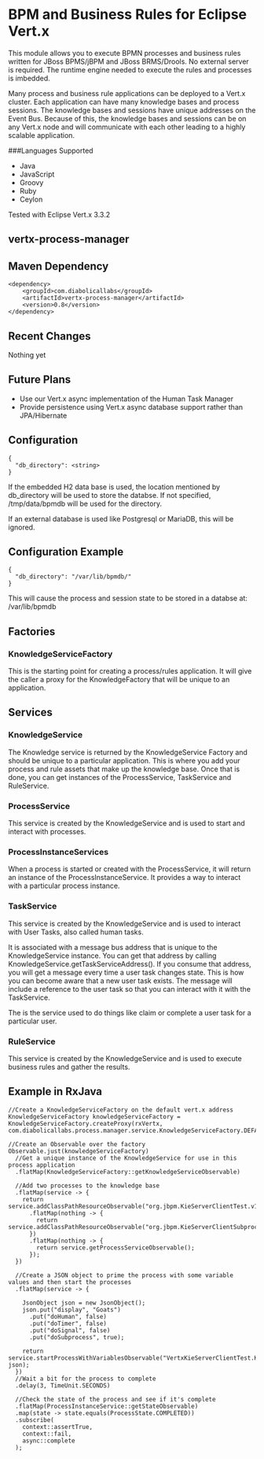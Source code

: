 # BPM and Business Rules for Eclipse Vert.x
This module allows you to execute BPMN processes and business rules written for JBoss BPMS/jBPM and JBoss BRMS/Drools.
No external server is required. The runtime engine needed to execute the rules and processes is imbedded.

Many process and business rule applications can be deployed to a Vert.x cluster. Each application can have many knowledge bases
and process sessions. The knowledge bases and sessions have unique addresses on the Event Bus. Because of this,
the knowledge bases and sessions can be on any Vert.x node and will communicate with each other leading to a highly scalable application.

###Languages Supported
* Java
* JavaScript
* Groovy
* Ruby
* Ceylon

Tested with Eclipse Vert.x 3.3.2

## vertx-process-manager

## Maven Dependency

```
<dependency>
    <groupId>com.diabolicallabs</groupId>
    <artifactId>vertx-process-manager</artifactId>
    <version>0.8</version>
</dependency>
```
## Recent Changes
Nothing yet

## Future Plans
* Use our Vert.x async implementation of the Human Task Manager
* Provide persistence using Vert.x async database support rather than JPA/Hibernate


## Configuration

    {
      "db_directory": <string>
    }
    
If the embedded H2 data base is used, the location mentioned by db_directory will be used to store the databse. If not specified, /tmp/data/bpmdb
 will be used for the directory. 
 
If an
external database is used like Postgresql or MariaDB, this will be ignored.

## Configuration Example

    {
      "db_directory": "/var/lib/bpmdb/"
    }

This will cause the process and session state to be stored in a databse at: /var/lib/bpmdb
    
## Factories

### KnowledgeServiceFactory

This is the starting point for creating a process/rules application. It will give the caller a proxy for
the KnowledgeFactory that will be unique to an application.

## Services

### KnowledgeService

The Knowledge service is returned by the KnowledgeService Factory and should be unique to a particular application.
This is where you add your process and rule assets that make up the knowledge base. Once that is done, you can 
get instances of the ProcessService, TaskService and RuleService.

### ProcessService

This service is created by the KnowledgeService and is used to start and interact with processes.

### ProcessInstanceServices

When a process is started or created with the ProcessService, it will return an instance
of the ProcessInstanceService. It provides a way to interact with a particular process instance.

### TaskService

This service is created by the KnowledgeService and is used to interact with User Tasks, also called
human tasks. 

It is associated with a message bus address that is unique to the KnowledgeService instance. You can get that
address by calling KnowledgeService.getTaskServiceAddress(). If you consume that address, you will get a message every time
a user task changes state. This is how you can become aware that a new user task exists. The message will include a reference
to the user task so that you can interact with it with the TaskService.

The is the service used to do things like claim or complete a user task for a particular user.


### RuleService

This service is created by the KnowledgeService and is used to execute business rules and gather the results.

## Example in RxJava

  
    //Create a KnowledgeServiceFactory on the default vert.x address
    KnowledgeServiceFactory knowledgeServiceFactory = KnowledgeServiceFactory.createProxy(rxVertx, com.diabolicallabs.process.manager.service.KnowledgeServiceFactory.DEFAULT_ADDRESS);
    
    //Create an Observable over the factory
    Observable.just(knowledgeServiceFactory)
      //Get a unique instance of the KnowledgeService for use in this process application
      .flatMap(KnowledgeServiceFactory::getKnowledgeServiceObservable)
      
      //Add two processes to the knowledge base
      .flatMap(service -> {
        return service.addClassPathResourceObservable("org.jbpm.KieServerClientTest.v1.0.bpmn2")
          .flatMap(nothing -> {
            return service.addClassPathResourceObservable("org.jbpm.KieServerClientSubprocessTest.v1.0.bpmn2");
          })
          .flatMap(nothing -> {
            return service.getProcessServiceObservable();
          });
      })
      
      //Create a JSON object to prime the process with some variable values and then start the processes
      .flatMap(service -> {
      
        JsonObject json = new JsonObject();
        json.put("display", "Goats")
          .put("doHuman", false)
          .put("doTimer", false)
          .put("doSignal", false)
          .put("doSubprocess", true);
          
        return service.startProcessWithVariablesObservable("VertxKieServerClientTest.KieServerClientTest", json);
      })
      //Wait a bit for the process to complete
      .delay(3, TimeUnit.SECONDS)
      
      //Check the state of the process and see if it's complete
      .flatMap(ProcessInstanceService::getStateObservable)
      .map(state -> state.equals(ProcessState.COMPLETED))
      .subscribe(
        context::assertTrue,
        context::fail,
        async::complete
      );